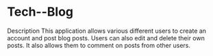 # Tech--Blog
Description
This application allows various different users to create an account and post blog posts. Users can also edit and delete their own posts. It also allows them to comment on posts from other users.
